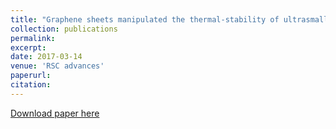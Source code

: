 ```yaml
---
title: "Graphene sheets manipulated the thermal-stability of ultrasmall Pt nanoparticles supported on porous Fe2O3 nanocrystals against sintering"
collection: publications
permalink: 
excerpt: 
date: 2017-03-14
venue: 'RSC advances'
paperurl: 
citation: 
---
```


[Download paper here](https://pubs.rsc.org/en/content/articlelanding/2017/RA/C7RA01188A)
